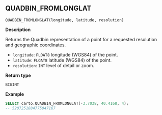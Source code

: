 ## QUADBIN_FROMLONGLAT

```sql:signature
QUADBIN_FROMLONGLAT(longitude, latitude, resolution)
```

**Description**

Returns the Quadbin representation of a point for a requested resolution and geographic coordinates.

* `longitude`: `FLOAT8` longitude (WGS84) of the point.
* `latitude`: `FLOAT8` latitude (WGS84) of the point.
* `resolution`: `INT` level of detail or zoom.

**Return type**

`BIGINT`

**Example**

```sql
SELECT carto.QUADBIN_FROMLONGLAT(-3.7038, 40.4168, 4);
-- 5207251884775047167
```
